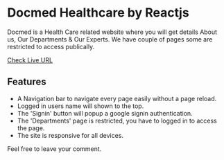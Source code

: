 # Docmed Healthcare by Reactjs
Docmed is a Health Care related website where you will get details About us, Our Departments & Our Experts. We have couple of pages some are restricted to access publically.

[Check Live URL](https://elearning-platform-reactjs.netlify.app)

## Features
- A Navigation bar to navigate every page easily without a page reload.
- Logged in users name will shown to the top.
- The 'Signin' button will popup a google signin authentication.
- The 'Departments' page is restricted, you have to logged in to access the page.
- The site is responsive for all devices.

Feel free to leave your comment.


